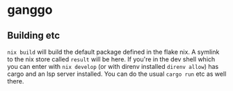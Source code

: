 # ganggo

## Building etc

`nix build` will build the default package defined in the flake nix. A symlink to the nix store called `result` will be here. If you're in the dev shell which you can enter with `nix develop` (or with direnv installed `direnv allow`) has cargo and an lsp server installed. You can do the usual `cargo run` etc as well there.



